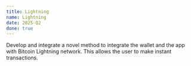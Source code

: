 ```yaml
---
title: Lightning
name: Lightning
date: 2025-Q2
done: true
---
```

Develop and integrate a novel method to integrate the wallet and the app with Bitcoin Lightning network. This allows the user to make instant transactions.
